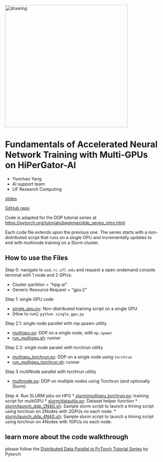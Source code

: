 <img src="./img/BoF-workshop.png" alt="drawing" width="400"/>

# Fundamentals of Accelerated Neural Network Training with Multi-GPUs on HiPerGator-AI

- Yunchao Yang
- AI support team
- UF Research Computing

[slides](FundamentalOfMultiGPUTraining.pdf)

[GitHub repo](https://github.com/YunchaoYang/BoF-MultiGPUTutorial)

Code is adapted for the DDP tutorial series at https://pytorch.org/tutorials/beginner/ddp_series_intro.html

Each code file extends upon the previous one. The series starts with a non-distributed script that runs on a single GPU and incrementally updates to end with multinode training on a Slurm cluster.

## How to use the Files
Step 0: navigate to `ood.rc.ufl.edu` and request a open ondemand console terminal with 1 node and 2 GPUs:  
  - Cluster partition = "hpg-ai"
  - Generic Resource Request = "gpu:2"

Step 1: single GPU code
* [single_gpu.py](single_gpu.py): Non-distributed training script on a single GPU
* [How to run]: `python single_gpu.py` 

Step 2.1: single node parallel with mp.spawn utility  
* [multigpu.py](multigpu.py): DDP on a single node, with `mp.spawn`  
* [run_multigpu.sh](run_multigpu.sh): runner

Step 2.2: single node paralel with torchrun utility
* [multigpu_torchrun.py](multigpu.py): DDP on a single node using `torchrun`
* [run_multigpu_torchrun.sh](run_multigpu_torchrun.sh): runner

Step 3 multiNode parallel with torchrun utility
* [multinode.py](multinode.py): DDP on multiple nodes using Torchrun (and optionally Slurm)

Step 4. Run SLURM jobs on HPG
    * [slurm/multigpu_torchrun.py](slurm/multigpu_torchrun.py): training script for multiGPU
    * [slurm/datautils.py](slurm/datautils.py): Dataset helper function 
    * [slurm/launch_ddp_2N4G.sh](slurm/launch_ddp_2N4G.sh): Sample slurm script to launch a trining script using torchrun on 2Nodes with 2GPUs no each node.
    * [slurm/launch_ddp_4N4G.sh](slurm/launch_ddp_4N4G.sh): Sample slurm script to launch a trining script using torchrun on 4Nodes with 1GPUs no each node.

## learn more about the code walkthrough
please follow the [Distributed Data Parallel in PyTorch Tutorial Series](https://www.youtube.com/playlist?list=PL_lsbAsL_o2CSuhUhJIiW0IkdT5C2wGWj) by Pytorch